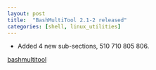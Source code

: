 ```yaml
---
layout: post
title:  "BashMultiTool 2.1-2 released"
categories: [shell, linux_utilities]
---
```


* Added 4 new sub-sections, 510 710 805 806.


[bashmultitool](https://github.com/gavinlyonsrepo/bashmultitool)
